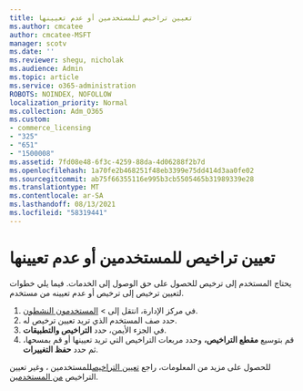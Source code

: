 ```yaml
---
title: تعيين تراخيص للمستخدمين أو عدم تعيينها
ms.author: cmcatee
author: cmcatee-MSFT
manager: scotv
ms.date: ''
ms.reviewer: shegu, nicholak
ms.audience: Admin
ms.topic: article
ms.service: o365-administration
ROBOTS: NOINDEX, NOFOLLOW
localization_priority: Normal
ms.collection: Adm_O365
ms.custom:
- commerce_licensing
- "325"
- "651"
- "1500008"
ms.assetid: 7fd08e48-6f3c-4259-88da-4d06288f2b7d
ms.openlocfilehash: 1a70fe2b468251f48eb3399e75dd414d3aa0fe02
ms.sourcegitcommit: ab75f66355116e995b3cb5505465b31989339e28
ms.translationtype: MT
ms.contentlocale: ar-SA
ms.lasthandoff: 08/13/2021
ms.locfileid: "58319441"
---
```

# <a name="assign-or-unassign-licenses-to-users"></a>تعيين تراخيص للمستخدمين أو عدم تعيينها

يحتاج المستخدم إلى ترخيص للحصول على حق الوصول إلى الخدمات. فيما يلي خطوات لتعيين ترخيص إلى ترخيص أو عدم تعيينه من مستخدم.
  
1. في مركز الإدارة،  انتقل إلى \> [المستخدمون النشطون](https://go.microsoft.com/fwlink/p/?linkid=834822).
2. حدد صف المستخدم الذي تريد تعيين ترخيص له.
3. في الجزء الأيمن، حدد **التراخيص والتطبيقات**.
4. قم بتوسيع **مقطع التراخيص،** وحدد مربعات التراخيص التي تريد تعيينها أو قم بمسحها، ثم حدد **حفظ التغييرات**.

للحصول على مزيد من المعلومات، راجع [تعيين التراخيص](https://docs.microsoft.com/microsoft-365/admin/manage/assign-licenses-to-users)للمستخدمين ، وغير تعيين التراخيص [من المستخدمين](https://docs.microsoft.com/microsoft-365/admin/manage/remove-licenses-from-users).
